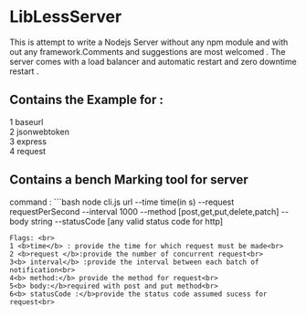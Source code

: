 <h1>LibLessServer</h1>
This is attempt to write a Nodejs Server without any npm module and with out any framework.Comments and suggestions are most welcomed . The server comes with a load balancer and automatic restart and zero downtime restart .  
<h2>Contains the Example for :</h2>
1 baseurl <br>
2 jsonwebtoken <br>
3 express <br>
4 request <br>

<h2>Contains a bench Marking tool for server</h2>
command :
```bash
node cli.js url --time time(in s) --request requestPerSecond --interval 1000 --method [post,get,put,delete,patch] --body string --statusCode [any valid status code for http]


```
Flags: <br>
1 <b>time</b> : provide the time for which request must be made<br>
2 <b>request </b>:provide the number of concurrent request<br>
3<b> interval</b> :provide the interval between each batch of notification<br>
4<b> method:</b> provide the method for request<br>
5<b> body:</b>required with post and put method<br>
6<b> statusCode :</b>provide the status code assumed sucess for request<br>

